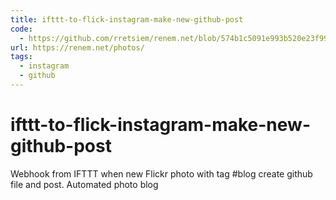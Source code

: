 ```yaml
---
title: ifttt-to-flick-instagram-make-new-github-post
code:
  - https://github.com/rretsiem/renem.net/blob/574b1c5091e993b520e23f993a6c46069e92cdb0/src/functions
url: https://renem.net/photos/
tags:
  - instagram
  - github
---
```


# ifttt-to-flick-instagram-make-new-github-post

Webhook from IFTTT when new Flickr photo with tag #blog create github file and post. Automated photo blog
